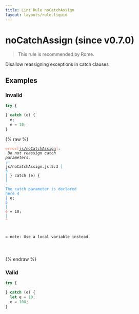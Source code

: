 ```yaml
---
title: Lint Rule noCatchAssign
layout: layouts/rule.liquid
---
```


# noCatchAssign (since v0.7.0)

> This rule is recommended by Rome.

Disallow reassigning exceptions in catch clauses

## Examples

### Invalid

```jsx
try {

} catch (e) {
  e;
  e = 10;
}
```

{% raw %}<pre class="language-text"><code class="language-text"><span style="color: Tomato;">error</span><span style="color: Tomato;">[</span><span style="color: Tomato;"><a href="https://rome.tools/docs/lint/rules/noCatchAssign/">js/noCatchAssign</a></span><span style="color: Tomato;">]</span><em>: </em><em> Do not </em><em><em>reassign catch parameters.</em></em><em></em>
  <span style="color: rgb(38, 148, 255);">┌</span><span style="color: rgb(38, 148, 255);">─</span> js/noCatchAssign.js:5:3
  <span style="color: rgb(38, 148, 255);">│</span>
<span style="color: rgb(38, 148, 255);">3</span> <span style="color: rgb(38, 148, 255);">│</span> } catch (e) {
  <span style="color: rgb(38, 148, 255);">│</span>          <span style="color: rgb(38, 148, 255);">-</span> <span style="color: rgb(38, 148, 255);">The catch parameter is declared here</span>
<span style="color: rgb(38, 148, 255);">4</span> <span style="color: rgb(38, 148, 255);">│</span>   e;
<span style="color: rgb(38, 148, 255);">5</span> <span style="color: rgb(38, 148, 255);">│</span>   <span style="color: Tomato;">e</span> = 10;
  <span style="color: rgb(38, 148, 255);">│</span>   <span style="color: Tomato;">^</span>

=  note: Use a local variable instead.

</code></pre>{% endraw %}

### Valid

```jsx
try {

} catch (e) {
  let e = 10;
  e = 100;
}
```


